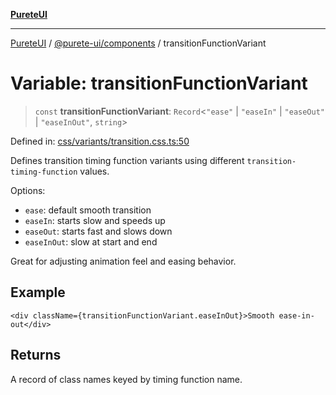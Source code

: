[**PureteUI**](../../../README.md)

***

[PureteUI](../../../packages.md) / [@purete-ui/components](../README.md) / transitionFunctionVariant

# Variable: transitionFunctionVariant

> `const` **transitionFunctionVariant**: `Record`\<`"ease"` \| `"easeIn"` \| `"easeOut"` \| `"easeInOut"`, `string`\>

Defined in: [css/variants/transition.css.ts:50](https://github.com/zerok-cell/PureteUI/blob/main/libs/components/src/css/variants/transition.css.ts#L50)

Defines transition timing function variants using different `transition-timing-function` values.

Options:
- `ease`: default smooth transition
- `easeIn`: starts slow and speeds up
- `easeOut`: starts fast and slows down
- `easeInOut`: slow at start and end

Great for adjusting animation feel and easing behavior.

## Example

```tsx
<div className={transitionFunctionVariant.easeInOut}>Smooth ease-in-out</div>
```

## Returns

A record of class names keyed by timing function name.
